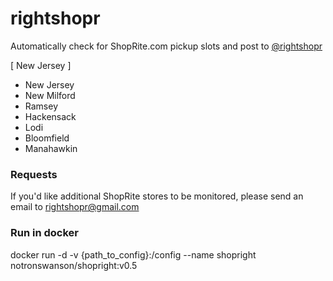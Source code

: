 # rightshopr

Automatically check for ShopRite.com pickup slots and post to [@rightshopr](https://www.twitter.com/rightshopr)

[ New Jersey ]
* New Jersey
* New Milford
* Ramsey
* Hackensack
* Lodi 
* Bloomfield
* Manahawkin

### Requests

If you'd like additional ShopRite stores to be monitored, please send an email to rightshopr@gmail.com


### Run in docker

docker run -d -v {path_to_config}:/config --name shopright notronswanson/shopright:v0.5
